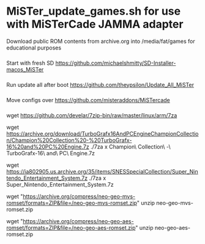 # MiSTer_update_games.sh for use with MiSTerCade JAMMA adapter

Download public ROM contents from archive.org into /media/fat/games for educational purposes 

### 
Start with fresh SD
https://github.com/michaelshmitty/SD-Installer-macos_MiSTer

###
Run update all after boot
https://github.com/theypsilon/Update_All_MiSTer

###
Move configs over
https://github.com/misteraddons/MiSTercade

###
wget https://github.com/develar/7zip-bin/raw/master/linux/arm/7za

wget https://archive.org/download/TurboGrafx16AndPCEngineChampionCollection/Champion%20Collection%20-%20TurboGrafx-16%20and%20PC%20Engine.7z
./7za x Champion\ Collection\ -\ TurboGrafx-16\ and\ PC\ Engine.7z 

wget https://ia802905.us.archive.org/35/items/SNESSpecialCollection/Super_Nintendo_Entertainment_System.7z
./7za x Super_Nintendo_Entertainment_System.7z

wget "https://archive.org/compress/neo-geo-mvs-romset/formats=ZIP&file=/neo-geo-mvs-romset.zip"
unzip neo-geo-mvs-romset.zip

wget "https://archive.org/compress/neo-geo-aes-romset/formats=ZIP&file=/neo-geo-aes-romset.zip"
unzip neo-geo-aes-romset.zip
